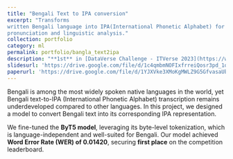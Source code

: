 ```yaml
---
title: "Bengali Text to IPA conversion"
excerpt: "Transforms
written Bengali language into IPA(International Phonetic Alphabet) for accurate
pronunciation and linguistic analysis."
collection: portfolio
category: ml
permalink: portfolio/bangla_text2ipa
description: "**1st** in [DataVerse Challenge - ITVerse 2023](https://www.kaggle.com/competitions/dataverse_2023)"
slidesurl: 'https://drive.google.com/file/d/1c4qmbmNOFIxfrreiQosr3pd_1qmlt1oZ/view'
paperurl: 'https://drive.google.com/file/d/1YJXVke3XMoKgMWLZ9G5GfvasaUb76nbm/view'
---
```


Bengali is among the most widely spoken native languages in the world, yet Bengali text-to-IPA (International Phonetic Alphabet) transcription remains underdeveloped compared to other languages. In this project, we designed a model to convert Bengali text into its corresponding IPA representation.

We fine-tuned the **ByT5 model**, leveraging its byte-level tokenization, which is language-independent and well-suited for Bengali. Our model achieved **Word Error Rate (WER) of 0.01420**, securing **first place** on the competition leaderboard.
